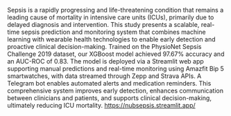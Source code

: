 Sepsis is a rapidly progressing and life-threatening condition that remains a leading cause of mortality in intensive care units (ICUs), primarily due to delayed diagnosis and intervention. This study presents a scalable, real-time sepsis prediction and monitoring system that combines machine learning with wearable health technologies to enable early detection and proactive clinical decision-making. Trained on the PhysioNet Sepsis Challenge 2019 dataset, our XGBoost model achieved 97.67\% accuracy and an AUC-ROC of 0.83. The model is deployed via a Streamlit web app supporting manual predictions and real-time monitoring using Amazfit Bip 5 smartwatches, with data streamed through Zepp and Strava APIs. A Telegram bot enables automated alerts and medication reminders. This comprehensive system improves early detection, enhances communication between clinicians and patients, and supports clinical decision-making, ultimately reducing ICU mortality.
https://nubsepsis.streamlit.app/
